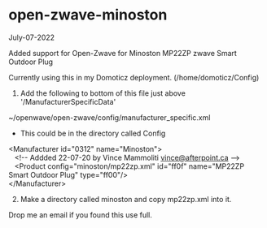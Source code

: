 # open-zwave-minoston
July-07-2022

Added support for Open-Zwave for Minoston MP22ZP zwave Smart Outdoor Plug

Currently using this in my Domoticz deployment. (/home/domoticz/Config)

1) Add the following to bottom of this file just above '/ManufacturerSpecificData'

~/openwave/open-zwave/config/manufacturer_specific.xml
- This could be in the directory called Config 

\<Manufacturer id="0312" name="Minoston"\> <br>
 &nbsp;&nbsp; \<!-- Addded 22-07-20 by Vince Mammoliti vince@afterpoint.ca --\> <br>
 &nbsp;&nbsp; \<Product config="minoston/mp22zp.xml" id="ff0f" name="MP22ZP Smart Outdoor Plug" type="ff00"/\> <br>
\</Manufacturer\> <br>


2) Make a directory called minoston and copy mp22zp.xml into it.

Drop me an email if you found this use full.
